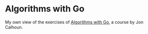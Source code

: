 # Algorithms with Go

My own view of the exercises of [Algorithms with Go](https://algorithmswithgo.com/), a course by Jon Calhoun.
